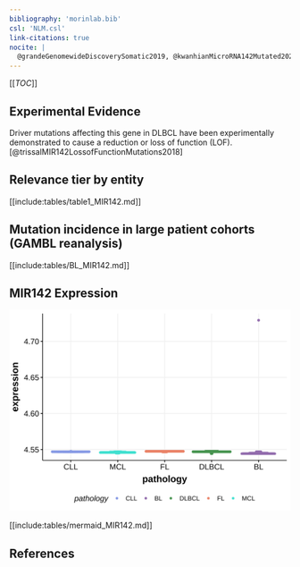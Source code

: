 ```yaml
---
bibliography: 'morinlab.bib'
csl: 'NLM.csl'
link-citations: true
nocite: |
  @grandeGenomewideDiscoverySomatic2019, @kwanhianMicroRNA142Mutated202012, 
---
```

[[_TOC_]]


## Experimental Evidence

Driver mutations affecting this gene in DLBCL have been experimentally demonstrated to cause a reduction or loss of function (LOF).[@trissalMIR142LossofFunctionMutations2018]

## Relevance tier by entity

[[include:tables/table1_MIR142.md]]

## Mutation incidence in large patient cohorts (GAMBL reanalysis)

[[include:tables/BL_MIR142.md]]

## MIR142 Expression
![](images/gene_expression/MIR142_by_pathology.svg)
<!-- ORIGIN: kwanhianMicroRNA142Mutated202012b -->
<!-- BL: grandeGenomewideDiscoverySomatic2019 -->
<!-- DLBCL: kwanhianMicroRNA142Mutated202012b -->

[[include:tables/mermaid_MIR142.md]]

## References

